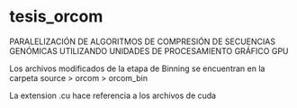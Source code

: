 # tesis_orcom
PARALELIZACIÓN DE ALGORITMOS DE COMPRESIÓN DE SECUENCIAS GENÓMICAS UTILIZANDO UNIDADES DE PROCESAMIENTO GRÁFICO GPU

Los archivos modificados de la etapa de Binning se encuentran en la carpeta source > orcom > orcom_bin

La extension .cu hace referencia a los archivos de cuda


